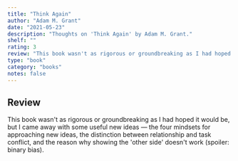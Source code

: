 ```yaml
---
title: "Think Again"
author: "Adam M. Grant"
date: "2021-05-23"
description: "Thoughts on 'Think Again' by Adam M. Grant."
shelf: ""
rating: 3
review: "This book wasn't as rigorous or groundbreaking as I had hoped it would be, but I came away with some useful new ideas — the four mindsets for approaching new ideas, the distinction between relationship and task conflict, and the reason why showing the 'other side' doesn't work (spoiler: binary bias)."
type: "book"
category: "books"
notes: false
---
```


## Review 

This book wasn't as rigorous or groundbreaking as I had hoped it would be, but I came away with some useful new ideas — the four mindsets for approaching new ideas, the distinction between relationship and task conflict, and the reason why showing the 'other side' doesn't work (spoiler: binary bias).

